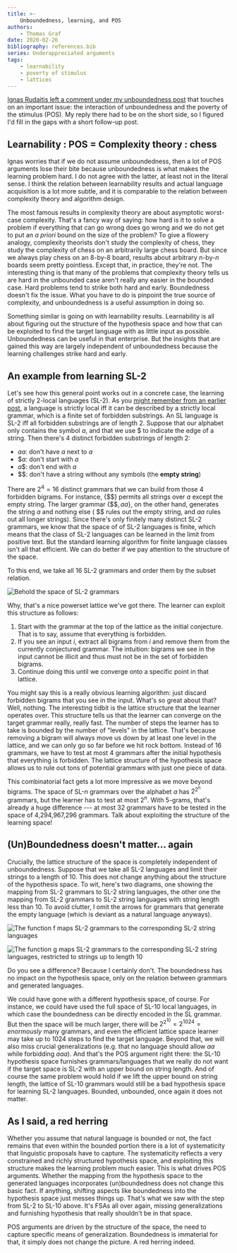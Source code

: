 ```yaml
---
title: >-
    Unboundedness, learning, and POS
authors:
    - Thomas Graf
date: 2020-02-26
bibliography: references.bib
series: Underappreciated arguments
tags:
    - learnability
    - poverty of stimulus
    - lattices
---
```


<!-- START_SUMMARY_BLOCK -->
[Ignas Rudaitis left a comment under my unboundedness post]({filename}2020-02-20_graf_underappreciated_unboundedness.md) that touches on an important issue: the interaction of unboundedness and the poverty of the stimulus (POS).
My reply there had to be on the short side, so I figured I'd fill in the gaps with a short follow-up post.
<!-- END_SUMMARY_BLOCK -->

## Learnability : POS = Complexity theory : chess

Ignas worries that if we do not assume unboundedness, then a lot of POS arguments lose their bite because unboundedness is what makes the learning problem hard.
I do not agree with the latter, at least not in the literal sense.
I think the relation between learnability results and actual language acquisition is a lot more subtle, and it is comparable to the relation between complexity theory and algorithm design.

The most famous results in complexity theory are about asymptotic worst-case complexity.
That's a fancy way of saying: how hard is it to solve a problem if everything that can go wrong does go wrong and we do not get to put an *a priori* bound on the size of the problem?
To give a flowery analogy, complexity theorists don't study the complexity of chess, they study the complexity of chess on an arbitrarily large chess board.
But since we always play chess on an 8-by-8 board, results about arbitrary $n$-by-$n$ boards seem pretty pointless.
Except that, in practice, they're not.
The interesting thing is that many of the problems that complexity theory tells us are hard in the unbounded case aren't really any easier in the bounded case.
Hard problems tend to strike both hard and early.
Boundedness doesn't fix the issue.
What you have to do is pinpoint the true source of complexity, and unboundedness is a useful assumption in doing so.

Something similar is going on with learnability results.
Learnability is all about figuring out the structure of the hypothesis space and how that can be exploited to find the target language with as little input as possible.
Unboundedness can be useful in that enterprise.
But the insights that are gained this way are largely independent of unboundedness because the learning challenges strike hard and early.

## An example from learning SL-2

Let's see how this general point works out in a concrete case, the learning of strictly 2-local languages (SL-2).
As you [might remember from an earlier post]({filename}/Tutorials/locality_sltsl.md), a language is strictly local iff it can be described by a strictly local grammar, which is a finite set of forbidden substrings.
An SL language is SL-2 iff all forbidden substrings are of length 2.
Suppose that our alphabet only contains the symbol $a$, and that we use $\$$ to indicate the edge of a string.
Then there's 4 distinct forbidden substrings of length 2:

- $aa$: don't have $a$ next to $a$
- $\$a$: don't start with $a$
- $a\$$: don't end with $a$
- $\$\$$: don't have a string without any symbols (the **empty string**)

There are $2^4 = 16$ distinct grammars that we can build from those 4 forbidden bigrams.
For instance, $\{ \$\$ \}$ permits all strings over $a$ except the empty string.
The larger grammar $\{ \$\$, aa \}$, on the other hand, generates the string $a$ and nothing else ( $\$\$$ rules out the empty string, and $aa$ rules out all longer strings).
Since there's only finitely many distinct SL-2 grammars, we know that the space of of SL-2 languages is finite, which means that the class of SL-2 languages can be learned in the limit from positive text.
But the standard learning algorithm for finite language classes isn't all that efficient.
We can do better if we pay attention to the structure of the space.

To this end, we take all 16 SL-2 grammars and order them by the subset relation.

![Behold the space of SL-2 grammars]({static}/img/thomas/underappreciated_unboundedness_pos/sl2_lattice.svg)

Why, that's a nice powerset lattice we've got there.
The learner can exploit this structure as follows:

1. Start with the grammar at the top of the lattice as the initial conjecture.
   That is to say, assume that everything is forbidden.
1. If you see an input *i*, extract all bigrams from *i* and remove them from the currently conjectured grammar.
   The intuition: bigrams we see in the input cannot be illicit and thus must not be in the set of forbidden bigrams.
1. Continue doing this until we converge onto a specific point in that lattice.

You might say this is a really obvious learning algorithm: just discard forbidden bigrams that you see in the input.
What's so great about that?
Well, nothing.
The interesting tidbit is the lattice structure that the learner operates over.
This structure tells us that the learner can converge on the target grammar really, really fast.
The number of steps the learner has to take is bounded by the number of "levels" in the lattice.
That's because removing a bigram will always move us down by at least one level in the lattice, and we can only go so far before we hit rock bottom.
Instead of 16 grammars, we have to test at most 4 grammars after the initial hypothesis that everything is forbidden.
The lattice structure of the hypothesis space allows us to rule out tons of potential grammars with just one piece of data.

This combinatorial fact gets a lot more impressive as we move beyond bigrams.
The space of SL-$n$ grammars over the alphabet $a$ has $2^{2^n}$ grammars, but the learner has to test at most $2^n$.
With 5-grams, that's already a huge difference --- at most 32 grammars have to be tested in the space of 4,294,967,296 grammars.
Talk about exploiting the structure of the learning space!

## (Un)Boundedness doesn't matter... again

Crucially, the lattice structure of the space is completely independent of unboundedness.
Suppose that we take all SL-2 languages and limit their strings to a length of 10.
This does not change anything about the structure of the hypothesis space.
To wit, here's two diagrams, one showing the mapping from SL-2 grammars to SL-2 string languages, the other one the mapping from SL-2 grammars to SL-2 string languages with string length less than 10.
To avoid clutter, I omit the arrows for grammars that generate the empty language (which is deviant as a natural language anyways).

![The function $f$ maps SL-2 grammars to the corresponding SL-2 string languages]({static}/img/thomas/underappreciated_unboundedness_pos/sl2_unbounded.svg)

![The function $g$ maps SL-2 grammars to the corresponding SL-2 string languages, restricted to strings up to length 10]({static}/img/thomas/underappreciated_unboundedness_pos/sl2_bounded.svg)

Do you see a difference?
Because I certainly don't.
The boundedness has no impact on the hypothesis space, only on the relation between grammars and generated languages.

We could have gone with a different hypothesis space, of course.
For instance, we could have used the full space of SL-10 local languages, in which case the boundedness can be directly encoded in the SL grammar.
But then the space will be much larger, there will be $2^{2^10} = 2^{1024} = enormously$ many grammars, and even the efficient lattice space learner may take up to 1024 steps to find the target language.
Beyond that, we will also miss crucial generalizations (e.g. that no language should allow *aa* while forbidding *aaa*).
And that's the POS argument right there: the SL-10 hypothesis space furnishes grammars/languages that we really do not want if the target space is SL-2 with an upper bound on string length.
And of course the same problem would hold if we lift the upper bound on string length, the lattice of SL-10 grammars would still be a bad hypothesis space for learning SL-2 languages.
Bounded, unbounded, once again it does not matter.

## As I said, a red herring

Whether you assume that natural language is bounded or not, the fact remains that even within the bounded portion there is a lot of systematicity that linguistic proposals have to capture.
The systematicity reflects a very constrained and richly structured hypothesis space, and exploiting this structure makes the learning problem much easier.
This is what drives POS arguments.
Whether the mapping from the hypothesis space to the generated languages incorporates (un)boundedness does not change this basic fact.
If anything, shifting aspects like boundedness into the hypothesis space just messes things up.
That's what we saw with the step from SL-2 to SL-10 above.
It's FSAs all over again, missing generalizations and furnishing hypothesis that really shouldn't be in that space.

POS arguments are driven by the structure of the space, the need to capture specific means of generalization.
Boundedness is immaterial for that, it simply does not change the picture.
A red herring indeed.
